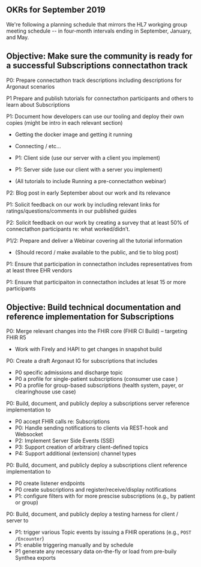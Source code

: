 ## OKRs for September 2019
We're following a planning schedule that mirrors the HL7 workging group meeting schedule --
in four-month intervals ending in September, January, and May.

## Objective: Make sure the community is ready for a successful Subscriptions connectathon track 

P0: Prepare connectathon track descriptions including descriptions for Argonaut scenarios

P1 Prepare and publish tutorials for connectathon participants and others to learn about Subscriptions

P1: Document how developers can use our tooling and deploy their own copies (might be intro in each relevant section) 

- Getting the docker image and getting it running 

- Connecting / etc… 

 - P1: Client side (use our server with a client you implement) 

 - P1: Server side (use our client with a server you implement) 

 - (All tutorials to include Running a pre-connectathon webinar)

P2: Blog post in early September about our work and its relevance

P1: Solicit feedback on our work by including relevant links for ratings/questions/comments in our published guides

P2: Solicit feedback on our work by creating a survey that at least 50% of connectathon participants re: what worked/didn’t. 


P1/2: Prepare and deliver a Webinar covering all the tutorial information 

 - (Should record / make available to the public, and tie to blog post) 
 

P1: Ensure that participation in connectathon includes representatives from at least three EHR vendors

P1: Ensure that participaiton in connectathon includes at lesat 15 or more participants 


## Objective: Build technical documentation and reference implementation for Subscriptions 

P0: Merge relevant changes into the FHIR core (FHIR CI Build) – targeting FHIR R5
- Work with Firely and HAPI to get changes in snapshot build 

P0: Create a draft Argonaut IG for subscriptions that includes
- P0 specific admissions and discharge topic 
- P0 a profile for single-patient subscriptions (consumer use case )
- P0 a profile for group-based subscriptions (health system, payer, or clearinghouse use case)

P0: Build, document, and publicly deploy a subscriptions server reference implementation to 
 - P0 accept FHIR calls re: Subscriptions 
 - P0: Handle sending notifications to clients via REST-hook and Websocket 
 - P2: Implement Server Side Events (SSE) 
 - P3: Support creation of arbitrary client-defined topics
 - P4: Support additional (extension) channel types 

P0:  Build, document, and publicly deploy a subscriptions client reference implementation to
 - P0 create listener endpoints
 - P0 create subscriptions and register/receive/display notifications 
 - P1: configure filters with for more prescise subscriptions (e.g., by patient or group)

P0: Build, document, and publicly deploy a testing harness for client / server to
- P1: trigger various Topic events by issuing a FHIR operations (e.g., `POST /Encounter`)
- P1: enablie triggering manually and by schedule 
- P1 generate any necessary data on-the-fly or load from pre-buily Synthea exports
